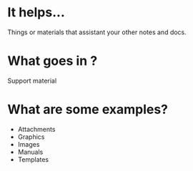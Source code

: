 # It helps...
Things or materials that assistant your other notes and docs.
# What goes in ?
Support material

# What are some examples?
- Attachments
- Graphics
- Images
- Manuals
- Templates